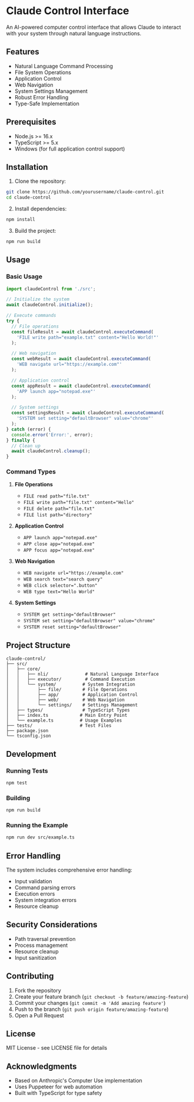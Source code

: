 # Claude Control Interface

An AI-powered computer control interface that allows Claude to interact with your system through natural language instructions.

## Features

- Natural Language Command Processing
- File System Operations
- Application Control
- Web Navigation
- System Settings Management
- Robust Error Handling
- Type-Safe Implementation

## Prerequisites

- Node.js >= 16.x
- TypeScript >= 5.x
- Windows (for full application control support)

## Installation

1. Clone the repository:
```bash
git clone https://github.com/yourusername/claude-control.git
cd claude-control
```

2. Install dependencies:
```bash
npm install
```

3. Build the project:
```bash
npm run build
```

## Usage

### Basic Usage

```typescript
import claudeControl from './src';

// Initialize the system
await claudeControl.initialize();

// Execute commands
try {
  // File operations
  const fileResult = await claudeControl.executeCommand(
    'FILE write path="example.txt" content="Hello World!"'
  );

  // Web navigation
  const webResult = await claudeControl.executeCommand(
    'WEB navigate url="https://example.com"'
  );

  // Application control
  const appResult = await claudeControl.executeCommand(
    'APP launch app="notepad.exe"'
  );

  // System settings
  const settingsResult = await claudeControl.executeCommand(
    'SYSTEM set setting="defaultBrowser" value="chrome"'
  );
} catch (error) {
  console.error('Error:', error);
} finally {
  // Clean up
  await claudeControl.cleanup();
}
```

### Command Types

1. **File Operations**
   - `FILE read path="file.txt"`
   - `FILE write path="file.txt" content="Hello"`
   - `FILE delete path="file.txt"`
   - `FILE list path="directory"`

2. **Application Control**
   - `APP launch app="notepad.exe"`
   - `APP close app="notepad.exe"`
   - `APP focus app="notepad.exe"`

3. **Web Navigation**
   - `WEB navigate url="https://example.com"`
   - `WEB search text="search query"`
   - `WEB click selector=".button"`
   - `WEB type text="Hello World"`

4. **System Settings**
   - `SYSTEM get setting="defaultBrowser"`
   - `SYSTEM set setting="defaultBrowser" value="chrome"`
   - `SYSTEM reset setting="defaultBrowser"`

## Project Structure

```
claude-control/
├── src/
│   ├── core/
│   │   ├── nli/              # Natural Language Interface
│   │   ├── executor/         # Command Execution
│   │   └── system/          # System Integration
│   │       ├── file/        # File Operations
│   │       ├── app/         # Application Control
│   │       ├── web/         # Web Navigation
│   │       └── settings/    # Settings Management
│   ├── types/               # TypeScript Types
│   ├── index.ts            # Main Entry Point
│   └── example.ts          # Usage Examples
├── tests/                  # Test Files
├── package.json
└── tsconfig.json
```

## Development

### Running Tests

```bash
npm test
```

### Building

```bash
npm run build
```

### Running the Example

```bash
npm run dev src/example.ts
```

## Error Handling

The system includes comprehensive error handling:

- Input validation
- Command parsing errors
- Execution errors
- System integration errors
- Resource cleanup

## Security Considerations

- Path traversal prevention
- Process management
- Resource cleanup
- Input sanitization

## Contributing

1. Fork the repository
2. Create your feature branch (`git checkout -b feature/amazing-feature`)
3. Commit your changes (`git commit -m 'Add amazing feature'`)
4. Push to the branch (`git push origin feature/amazing-feature`)
5. Open a Pull Request

## License

MIT License - see LICENSE file for details

## Acknowledgments

- Based on Anthropic's Computer Use implementation
- Uses Puppeteer for web automation
- Built with TypeScript for type safety